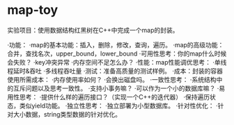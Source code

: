 # map-toy

实验项目：使用数据结构红黑树在C++中完成一个map的封装。

·功能：
  ·map的基本功能：插入，删除，修改，查询，遍历。
  ·map的高级功能：合并，查找名次，upper_bound，lower_bound
·可用性思考：你的map什么时候会失败？
  ·key冲突异常
  ·内存空间不足怎么办？
·性能：map性能调优思考：
  ·单线程延时&吞吐
  ·多线程吞吐量
·测试：准备高质量的测试样例。
·成本：封装的容器使用所需成本：
  ·内存使用率如何？
  ·会换出磁盘吗。
·一致性思考：
  ·系统结构中的互斥问题以及思考一致性。
  ·支持小事务嘛？
  ·可以作为一个小的数据库嘛？
·易用性思考：
  ·提供什么样的遍历接口？（实现一个C++的迭代器）
  ·保持遍历状态，类似yield功能。
·独立性思考：
  ·独立部署为小型数据库。
·针对性优化：
  ·针对大小数据，string类型数据的针对优化。
